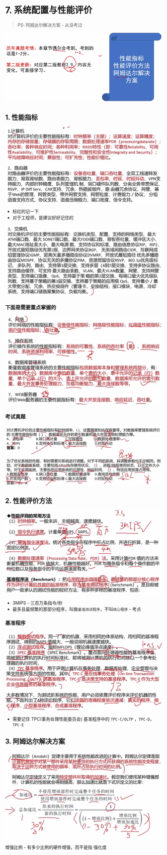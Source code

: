 # 7. 系统配置与性能评价

> PS: 阿姆达尔解决方案 - 从没考过

![image-20250407223904243](./assets/image-20250407223904243.png)



## 1. 性能指标

![image-20250407224218101](./assets/image-20250407224218101.png)



- 标红的记一下
- 对于工程师，是建议好好记住的

![image-20250407224432239](./assets/image-20250407224432239.png)





### 下面是需要重点掌握的

![image-20250407224655398](./assets/image-20250407224655398.png)



### 考试真题

![image-20250407225306419](./assets/image-20250407225306419.png)





## 2. 性能评价方法

![image-20250409064605266](./assets/image-20250409064605266-4152366.png)

- 3MIPS  -  三百万条指令/秒
- 最多且最频繁的那部分程序，叫做`基准测试程序`，不叫`核心程序` - 考点



### 基准程序

![image-20250409065230514](./assets/image-20250409065230514.png)

- 需要记住 TPC(事务处理性能委员会) 基准程序中的 `TPC-C/OLTP` ，`TPC-D`， `TPC-E`





## 3. 阿姆达尔解决方案

![image-20250409065934692](./assets/image-20250409065934692.png)

增强比例 - 有多少比例的硬件增强，而不是指 强化度
